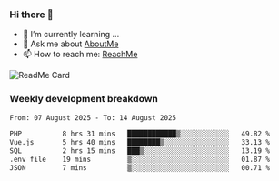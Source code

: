 ### Hi there 👋

- 🌱 I’m currently learning ...
- 💬 Ask me about [AboutMe](https://www.itzcy.com/about)
- 📫 How to reach me: [ReachMe](https://www.itzcy.com/about)

![ReadMe Card](https://github-readme-stats-ten-gilt.vercel.app/api?username=SuperChenYun&show_icons=true&title_color=fff&icon_color=79ff97&text_color=9f9f9f&bg_color=151515&hide_border=true)

### Weekly development breakdown
<!--START_SECTION:waka-->

```txt
From: 07 August 2025 - To: 14 August 2025

PHP          8 hrs 31 mins   ████████████▒░░░░░░░░░░░░   49.82 %
Vue.js       5 hrs 40 mins   ████████▒░░░░░░░░░░░░░░░░   33.13 %
SQL          2 hrs 15 mins   ███▒░░░░░░░░░░░░░░░░░░░░░   13.19 %
.env file    19 mins         ▒░░░░░░░░░░░░░░░░░░░░░░░░   01.87 %
JSON         7 mins          ▒░░░░░░░░░░░░░░░░░░░░░░░░   00.71 %
```

<!--END_SECTION:waka-->
